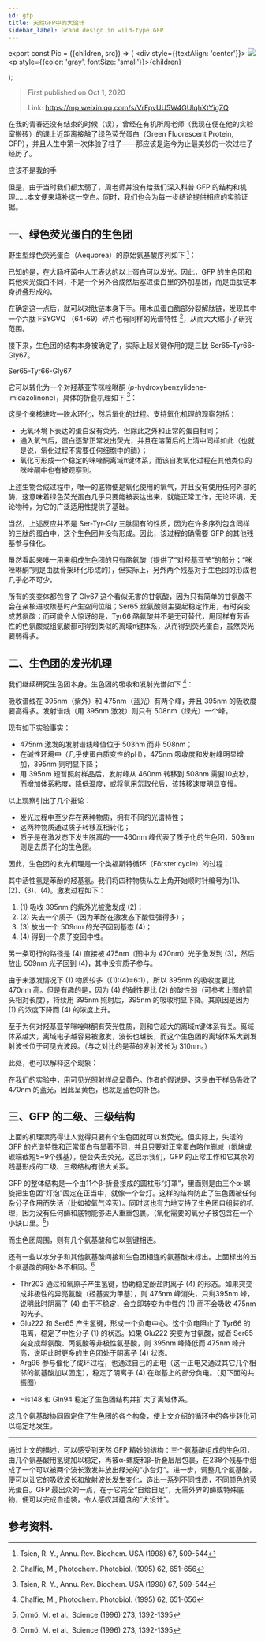 ```yaml
---
id: gfp
title: 天然GFP中的大设计
sidebar_label: Grand design in wild-type GFP
---
```


export const Pic = ({children, src}) => (
    <div style={{textAlign: 'center'}}>
        <img src={src} />
        <p style={{color: 'gray', fontSize: 'small'}}>{children}</p>
    </div>);

> First published on Oct 1, 2020
>
> Link: https://mp.weixin.qq.com/s/VrFpvUU5W4GUlqhXtYigZQ

在我的青春还没有结束的时候（误），曾经在有机所周老师（我现在便在他的实验室搬砖）的课上近距离接触了绿色荧光蛋白（Green Fluorescent Protein, GFP），并且人生中第一次体验了柱子——那应该是迄今为止最美妙的一次过柱子经历了。

<Pic src="https://mmbiz.qpic.cn/mmbiz_jpg/JGibibkelET68AwHGVOouGOOX77FpeckPQMJZ7HczzaF7jibcOiajtmSKD1GJQX58l7JsSwOdzgmspoRrIwBFTTcLQ/640?wx_fmt=jpeg">应该不是我的手</Pic>

但是，由于当时我们都太弱了，周老师并没有给我们深入科普 GFP 的结构和机理……本文便来填补这一空白。同时，我们也会为每一步结论提供相应的实验证据。

## 一、绿色荧光蛋白的生色团

野生型绿色荧光蛋白（Aequorea）的原始氨基酸序列如下 [^1]：

<Pic src="https://mmbiz.qpic.cn/mmbiz_png/JGibibkelET68AwHGVOouGOOX77FpeckPQyaG4EfvutoHKJWnMjIYFA8dSNLFpabZs8hiaFoblMLlpLx4uHhLEg1w/640?wx_fmt=png"></Pic>

已知的是，在大肠杆菌中人工表达的以上蛋白可以发光。因此，GFP 的生色团和其他荧光蛋白不同，不是一个另外合成然后塞进蛋白里的外加基团，而是由肽链本身折叠形成的。

在确定这一点后，就可以对肽链本身下手。用木瓜蛋白酶部分裂解肽链，发现其中一个六肽 FSYGVQ （64-69）碎片也有同样的光谱特性 [^2]，从而大大缩小了研究范围。

接下来，生色团的结构本身被确定了，实际上起关键作用的是三肽 Ser65-Tyr66-Gly67。

<Pic src="https://mmbiz.qpic.cn/mmbiz_png/JGibibkelET68AwHGVOouGOOX77FpeckPQtXINUZ4zxPPx3RtXtuExm5iaLG00vCF6Qz34MgvS6xH7PKXZVPqg5bA/640?wx_fmt=png">Ser65-Tyr66-Gly67</Pic>

它可以转化为一个对羟基亚苄咪唑啉酮 (*p*-hydroxybenzylidene-imidazolinone)，具体的折叠机理如下 [^1]：

<Pic src="https://mmbiz.qpic.cn/mmbiz_png/JGibibkelET68AwHGVOouGOOX77FpeckPQ22hdq0ST03DnjxEN5HdicwQvQqmFHMBHlhJI2nGwESicxBcRkDPGIyQg/640?wx_fmt=png"></Pic>

这是个亲核进攻—脱水环化，然后氧化的过程。支持氧化机理的观察包括：

- 无氧环境下表达的蛋白没有荧光，但除此之外和正常的蛋白相同；
- 通入氧气后，蛋白逐渐正常发出荧光，并且在溶菌后的上清中同样如此（也就是说，氧化过程不需要任何细胞中的酶）；
- 氧化可形成一个稳定的咪唑酮离域π键体系，而该自发氧化过程在其他类似的咪唑酮中也有被观察到。

上述生物合成过程中，唯一的底物便是氧化使用的氧气，并且没有使用任何外部的酶，这意味着绿色荧光蛋白几乎只要能被表达出来，就能正常工作，无论环境，无论物种，为它的广泛适用性提供了基础。

当然，上述反应并不是 Ser-Tyr-Gly 三肽固有的性质，因为在许多序列包含同样的三肽的蛋白中，这个生色团并没有形成。因此，该过程的确需要 GFP 的其他残基参与催化。

虽然看起来唯一用来组成生色团的只有酪氨酸（提供了“对羟基亚苄”的部分；“咪唑啉酮”则是由肽骨架环化形成的），但实际上，另外两个残基对于生色团的形成也几乎必不可少。

所有的突变体都包含了 Gly67 这个看似无害的甘氨酸，因为只有简单的甘氨酸不会在亲核进攻羰基时产生空间位阻；Ser65 丝氨酸则主要起稳定作用，有时突变成苏氨酸；而可能令人惊讶的是，Tyr66 酪氨酸并不是无可替代，用同样有芳香性的色氨酸或组氨酸都可得到类似的离域π键体系，从而得到荧光蛋白，虽然荧光要弱得多。

## 二、生色团的发光机理

我们继续研究生色团本身。生色团的吸收和发射光谱如下 [^2]：

<Pic src="https://mmbiz.qpic.cn/mmbiz_png/JGibibkelET68AwHGVOouGOOX77FpeckPQwnoS8g5yJxpFK4iaP7mb8dCa7ObsdH3icYU8umZyLI96UQc49ITBJbaw/640?wx_fmt=png"></Pic>

吸收谱线在 395nm（紫外）和 475nm（蓝光）有两个峰，并且 395nm 的吸收度要高得多。发射谱线（用 395nm 激发）则只有 508nm（绿光）一个峰。

现有如下实验事实：

- 475nm 激发的发射谱线峰值位于 503nm 而非 508nm；
- 在碱性环境中（几乎使蛋白质变性的pH），475nm 吸收度和发射峰明显增加，395nm 则明显下降；
- 用 395nm 短暂照射样品后，发射峰从 460nm 转移到 508nm 需要10皮秒，而增加体系粘度，降低温度，或将氢用氘取代后，该转移速度明显变慢。

以上观察引出了几个推论：

- 发光过程中至少存在两种物质，拥有不同的光谱特性；
- 这两种物质通过质子转移互相转化；
- 质子是在激发态下发生脱离的——460nm 峰代表了质子化的生色团，508nm 则是去质子化的生色团。

因此，生色团的发光机理是一个类福斯特循环（Förster cycle）的过程：

<Pic src="https://mmbiz.qpic.cn/mmbiz_png/JGibibkelET68AwHGVOouGOOX77FpeckPQyuiaUaFibwh4icvuIU8x5Spia7N2xTlvB9BaQqVW5U0tuZeiaNjCOXvcNWg/640?wx_fmt=png"></Pic>

其中活性氢是苯酚的羟基氢。我们将四种物质从左上角开始顺时针编号为(1)、(2)、(3)、(4)。激发过程如下：

1. (1) 吸收 395nm 的紫外光被激发成 (2)；
2. (2) 失去一个质子（因为苯酚在激发态下酸性强得多）；
3. (3) 放出一个 509nm 的光子回到基态 (4)；
4. (4) 得到一个质子变回中性。

另一条可行的路径是 (4) 直接被 475nm（图中为 470nm）光子激发到 (3)，然后放出 509nm 光子回到 (4)，其中没有质子参与。

由于未激发情况下 (1) 物质较多（(1):(4)=6:1），所以 395nm 的吸收度要比470nm 高。但是有趣的是，因为 (4) 的碱性要比 (2) 的酸性弱（可参考上图的箭头相对长度），持续用 395nm 照射后，395nm 的吸收明显下降。其原因是因为 (1) 的浓度下降而 (4) 的浓度上升。

至于为何对羟基亚苄咪唑啉酮有荧光性质，则和它超大的离域π键体系有关。离域体系越大，离域电子越容易被激发，波长也越长，而这个生色团的离域体系大到发射波长位于可见光波段。（与之对比的是萘的发射波长为 310nm。）

此处，也可以解释这个现象：

<Pic src="https://mmbiz.qpic.cn/mmbiz_jpg/JGibibkelET68AwHGVOouGOOX77FpeckPQcq8tXulaEGniaib6iaeRhEuKakAQMsC4HC9vWkTZgSibQ9FHoXlgweDMiaw/640?wx_fmt=jpeg"></Pic>

在我们的实验中，用可见光照射样品呈黄色。作者的假说是，这是由于样品吸收了 470nm 的蓝光，因此呈黄色，也就是蓝色的补色。

## 三、GFP 的二级、三级结构

上面的机理漂亮得让人觉得只要有个生色团就可以发荧光。但实际上，失活的 GFP 的光谱特性和正常蛋白有显著不同，并且只要对正常蛋白略作删减（氮端或碳端截短5~9个残基），便会失去荧光。这启示我们，GFP 的正常工作和它其余的残基形成的二级、三级结构有很大关系。

<Pic src="https://mmbiz.qpic.cn/mmbiz_jpg/JGibibkelET68AwHGVOouGOOX77FpeckPQ7Kb4cUicRicUF5gicjg5hb3KASmlEWNUKvd4icrhL9B7OVjYa9PoYIL8tQ/640?wx_fmt=jpeg"></Pic>

GFP 的整体结构是一个由11个β-折叠接成的圆柱形“灯罩”，里面则是由三个α-螺旋把生色团“灯泡”固定在正当中，就像一个台灯。这样的结构防止了生色团被任何杂分子作用而失活（比如被氧气淬灭）。同时这也有力地支持了生色团自组装的机理，因为没有任何酶和底物能够进入重重包裹。（氧化需要的氧分子被包含在一个小缺口里。[^3]）

<Pic src="https://mmbiz.qpic.cn/mmbiz_png/JGibibkelET68AwHGVOouGOOX77FpeckPQlAlxtKakF7YnVOZKm7paHBG732kFBbTMLa9myibwRZqlciaBI0N1Ff1A/640?wx_fmt=png"></Pic>

而生色团周围，则有几个氨基酸和它以氢键相连。

<Pic src="https://mmbiz.qpic.cn/mmbiz_png/JGibibkelET68AwHGVOouGOOX77FpeckPQJo6DibHicxZdz06CPv611yxjMnjG15KsWV4AOILwM6XB9tncem9hEefA/640?wx_fmt=png"></Pic>

还有一些以水分子和其他氨基酸间接和生色团相连的氨基酸未标出。上面标出的五个氨基酸的用处各不相同。[^3]

- Thr203 通过和氧原子产生氢键，协助稳定酚盐阴离子 (4) 的形态。如果突变成非极性的异亮氨酸（羟基变为甲基），则 475nm 峰消失，只剩395nm 峰，说明此时阴离子 (4) 由于不稳定，会立即转变为中性的 (1) 而不会吸收 475nm 的光子。
- Glu222 和 Ser65 产生氢键，形成一个负电中心。这个负电阻止了 Tyr66 的电离，稳定了中性分子 (1) 的状态。如果 Glu222 突变为甘氨酸，或者 Ser65 突变成缬氨酸、丙氨酸等非极性氨基酸，则 395nm 峰降低而 475nm 峰升高，说明此时更多的生色团处于阴离子 (4) 状态。
- Arg96 参与催化了成环过程，也通过自己的正电（这一正电又通过其它几个相邻的氨基酸加以固定），稳定了阴离子 (4) 在羰基上的部分负电。（见下面的共振图）

<Pic src="https://mmbiz.qpic.cn/mmbiz_png/JGibibkelET68AwHGVOouGOOX77FpeckPQmgbFog1hibwfgLqjibv6KIzWswWAMibyzuhiaialQ5Mn931RH5pDFK4jxzw/640?wx_fmt=png"></Pic>

- His148 和 Gln94 稳定了生色团结构并扩大了离域体系。

这几个氨基酸协同固定住了生色团的各个构象，使上文介绍的循环中的各步转化可以稳定地发生。

---

通过上文的描述，可以感受到天然 GFP 精妙的结构：三个氨基酸组成的生色团，由几个氨基酸用氢键加以稳定，再被α-螺旋和β-折叠层层包裹，在238个残基中组成了一个可以被两个波长激发并放出绿光的“小台灯”。进一步，调整几个氨基酸，便可以让它的吸收波长和放射波长发生变化，造出一系列不同性质，不同颜色的荧光蛋白。GFP 最出众的一点，在于它完全“自给自足”，无需外界的酶或特殊底物，便可以完成自组装，令人感叹其蕴含的“大设计”。


## 参考资料.

[^1]: Tsien, R. Y., Annu. Rev. Biochem. USA (1998) 67, 509-544
[^2]: Chalfie, M., Photochem. Photobiol. (1995) 62, 651-656
[^3]: Ormö, M. et al., Science (1996) 273, 1392-1395
